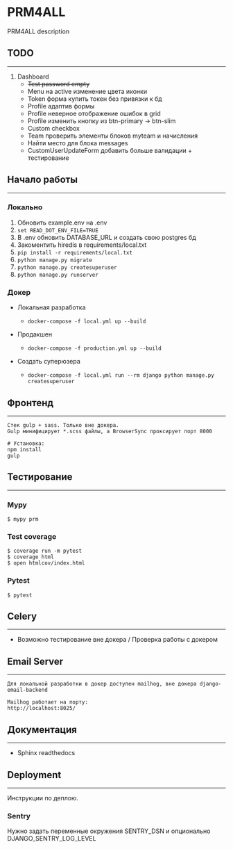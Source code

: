 # PRM4ALL

PRM4ALL description

## TODO
---

1. Dashboard
    - ~~Test password empty~~
    - Menu на active изменение цвета иконки
    - Token форма купить токен без привязки к бд
    - Profile адаптив формы
    - Profile неверное отображение ошибок в grid
    - Profile изменить кнопку из btn-primary -> btn-slim
    - Custom checkbox
    - Team проверить элементы блоков myteam и начисления
    - Найти место для блока messages
    - CustomUserUpdateForm добавить больше валидации + тестирование


## Начало работы
---
### Локально

1. Обновить example.env на .env
2. `set READ_DOT_ENV_FILE=TRUE`
3. В .env обновить DATABASE_URL и создать свою postgres бд
4. Закоментить hiredis в requirements/local.txt
5. `pip install -r requirements/local.txt`
6. `python manage.py migrate`
7. `python manage.py createsuperuser`
8. `python manage.py runserver`

### Докер

- Локальная разработка
    - `docker-compose -f local.yml up --build`

- Продакшен
    - `docker-compose -f production.yml up --build`

- Создать суперюзера
    - `docker-compose -f local.yml run --rm django python manage.py createsuperuser`

## Фронтенд
---

    Стек gulp + sass. Только вне докера.
    Gulp минифицирует *.scss файлы, а BrowserSync проксирует порт 8000

    # Установка:
    npm install
    gulp


## Тестирование
---

### Mypy

    $ mypy prm

### Test coverage

    $ coverage run -m pytest
    $ coverage html
    $ open htmlcov/index.html

### Pytest

    $ pytest


## Celery
---
- Возможно тестирование вне докера / Проверка работы с докером


## Email Server
---

    Для локальной разработки в докер доступен mailhog, вне докера django-email-backend

    Mailhog работает на порту:
    http://localhost:8025/

## Документация
---

- Sphinx readthedocs

## Deployment
---

Инструкции по деплою.

### Sentry

Нужно задать переменные окружения SENTRY_DSN и опционально DJANGO_SENTRY_LOG_LEVEL

